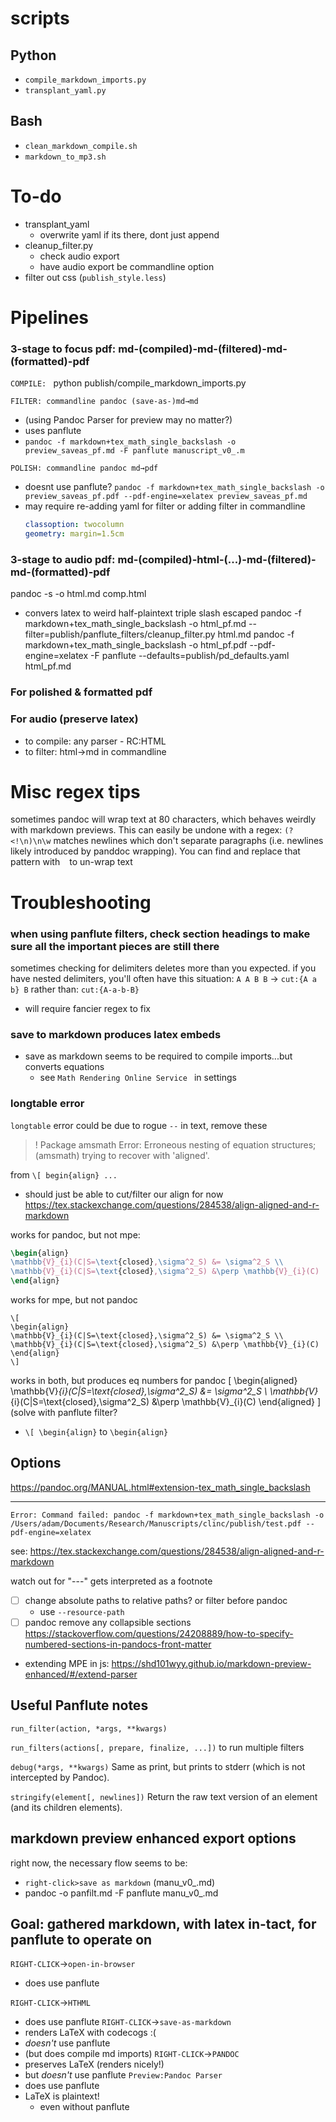 # scripts 
## Python 
- `compile_markdown_imports.py`
- `transplant_yaml.py`

## Bash 
- `clean_markdown_compile.sh`
- `markdown_to_mp3.sh`

# To-do 
- transplant_yaml
  - overwrite yaml if its there, dont just append 
- cleanup_filter.py 
  - check audio export 
  - have audio export be commandline option
- filter out css (`publish_style.less`)

# Pipelines 
### 3-stage to focus pdf: md-(compiled)-md-(filtered)-md-(formatted)-pdf 

`COMPILE: `
  python publish/compile_markdown_imports.py

`FILTER: commandline pandoc (save-as-)md→md`
  - (using Pandoc Parser for preview may no matter?)
  - uses panflute
  - `pandoc -f markdown+tex_math_single_backslash -o preview_saveas_pf.md -F panflute manuscript_v0_.m`
  
`POLISH: commandline pandoc md→pdf`
  - doesnt use panflute?
   `pandoc -f markdown+tex_math_single_backslash -o preview_saveas_pf.pdf --pdf-engine=xelatex preview_saveas_pf.md`
   - may require re-adding yaml for filter or adding filter in commandline
     ```yaml
     classoption: twocolumn
     geometry: margin=1.5cm
     ```
     
### 3-stage to audio pdf: md-(compiled)-html-(...)-md-(filtered)-md-(formatted)-pdf 
<!-- pandoc -f markdown+tex_math_single_backslash -o html_pf.md -F panflute comp.html  -->
pandoc -s -o html.md comp.html
  - convers latex to weird half-plaintext triple slash escaped
pandoc -f markdown+tex_math_single_backslash -o html_pf.md --filter=publish/panflute_filters/cleanup_filter.py html.md
pandoc -f markdown+tex_math_single_backslash -o html_pf.pdf --pdf-engine=xelatex -F panflute --defaults=publish/pd_defaults.yaml html_pf.md


### For polished & formatted pdf
### For audio (preserve latex)
- to compile: any parser - RC:HTML
- to filter: html→md in commandline


# Misc regex tips 

sometimes pandoc will wrap text at 80 characters, which behaves weirdly with markdown previews. This can easily be undone with a regex:
`(?<!\n)\n\w` matches newlines which don't separate paragraphs (i.e. newlines likely introduced by panddoc wrapping). You can find and replace that pattern with ` ` to un-wrap text


# Troubleshooting 

### when using panflute filters, check section headings to make sure all the important pieces are still there 
sometimes checking for delimiters deletes more than you expected. 
if you have nested delimiters, you'll often have this situation:
`A A B B` → `cut:{A a b} B` rather than: `cut:{A-a-b-B}`
- will require fancier regex to fix 

### save to markdown produces latex embeds 
- save as markdown seems to be required to compile imports...but converts equations 
  - see `Math Rendering Online Service ` in settings
  


### longtable error
`longtable` error could be due to rogue `--` in text, remove these

> ! Package amsmath Error: Erroneous nesting of equation structures;
(amsmath)                trying to recover with 'aligned'.

from `\[ begin{align} ...`
- should just be able to cut/filter our align for now 
https://tex.stackexchange.com/questions/284538/align-aligned-and-r-markdown


works for pandoc, but not mpe:
```LaTeX
\begin{align}
\mathbb{V}_{i}(C|S=\text{closed},\sigma^2_S) &= \sigma^2_S \\
\mathbb{V}_{i}(C|S=\text{closed},\sigma^2_S) &\perp \mathbb{V}_{i}(C)
\end{align}
```
works for mpe, but not pandoc
```
\[
\begin{align}
\mathbb{V}_{i}(C|S=\text{closed},\sigma^2_S) &= \sigma^2_S \\
\mathbb{V}_{i}(C|S=\text{closed},\sigma^2_S) &\perp \mathbb{V}_{i}(C)
\end{align}
\]
```
works in both, but produces eq numbers for pandoc
\[
\begin{aligned}
\mathbb{V}_{i}(C|S=\text{closed},\sigma^2_S) &= \sigma^2_S \\
\mathbb{V}_{i}(C|S=\text{closed},\sigma^2_S) &\perp \mathbb{V}_{i}(C)
\end{aligned}
\]
(solve with panflute filter? 
- `\[ \begin{align}` to `\begin{align}`
## Options
https://pandoc.org/MANUAL.html#extension-tex_math_single_backslash

---
`Error: Command failed: pandoc -f markdown+tex_math_single_backslash -o /Users/adam/Documents/Research/Manuscripts/clinc/publish/test.pdf --pdf-engine=xelatex`
 
see: https://tex.stackexchange.com/questions/284538/align-aligned-and-r-markdown
 
 watch out for "---" gets interpreted as a footnote
 
 - [ ] change absolute paths to relative paths? or filter before pandoc
	- use `--resource-path`
 - [ ] pandoc remove any collapsible sections
 https://stackoverflow.com/questions/24208889/how-to-specify-numbered-sections-in-pandocs-front-matter
 
- extending MPE in js: https://shd101wyy.github.io/markdown-preview-enhanced/#/extend-parser



## Useful Panflute notes 

`run_filter(action, *args, **kwargs)`

`run_filters(actions[, prepare, finalize, ...])`
to run multiple filters

`debug(*args, **kwargs)`
Same as print, but prints to stderr (which is not intercepted by Pandoc).

`stringify(element[, newlines])`
Return the raw text version of an element (and its children elements).



## markdown preview enhanced export options
right now, the necessary flow seems to be:
- `right-click>save as markdown` (manu_v0_.md)
- pandoc -o panfilt.md -F panflute manu_v0_.md 

## Goal: gathered markdown, with latex in-tact, for panflute to operate on
`RIGHT-CLICK`→`open-in-browser`
  - does use panflute
  
`RIGHT-CLICK`→`HTHML`
  - does use panflute
`RIGHT-CLICK`→`save-as-markdown`
  - renders LaTeX with codecogs :(
  - *doesn't* use panflute
  - (but does compile md imports)
`RIGHT-CLICK`→`PANDOC`
  - preserves LaTeX (renders nicely!)
  - but *doesn't* use panflute 
`Preview:Pandoc Parser`
  - does use panflute
  - LaTeX is plaintext!
    - even without panflute